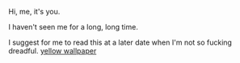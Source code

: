 Hi, me, it's you. 

I haven't seen me for a long, long time. 



I suggest for me to read this at a later date when I'm not so fucking dreadful.
[yellow wallpaper](https://www.nlm.nih.gov/exhibition/theliteratureofprescription/exhibitionAssets/digitalDocs/The-Yellow-Wall-Paper.pdf)